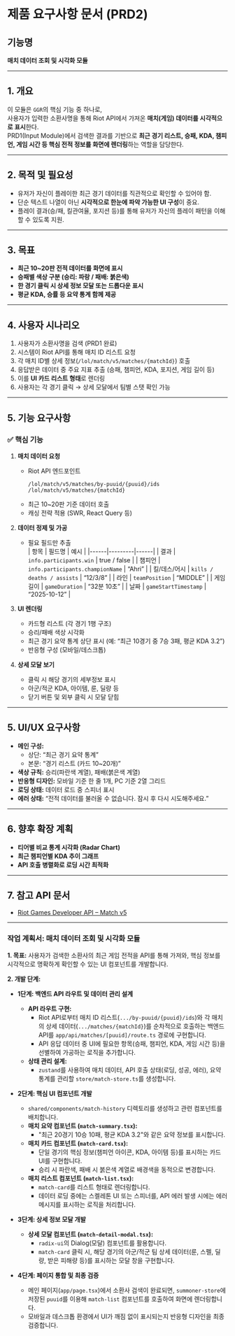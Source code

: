 # 제품 요구사항 문서 (PRD2)

## 기능명

**매치 데이터 조회 및 시각화 모듈**

---

## 1. 개요

이 모듈은 `GGR`의 핵심 기능 중 하나로,  
사용자가 입력한 소환사명을 통해 Riot API에서 가져온 **매치(게임) 데이터를 시각적으로 표시**한다.  
PRD1(Input Module)에서 검색한 결과를 기반으로 **최근 경기 리스트, 승패, KDA, 챔피언, 게임 시간 등 핵심 전적 정보를 화면에 렌더링**하는 역할을 담당한다.

---

## 2. 목적 및 필요성

- 유저가 자신이 플레이한 최근 경기 데이터를 직관적으로 확인할 수 있어야 함.
- 단순 텍스트 나열이 아닌 **시각적으로 한눈에 파악 가능한 UI 구성**이 중요.
- 플레이 결과(승/패, 킬관여율, 포지션 등)를 통해 유저가 자신의 플레이 패턴을 이해할 수 있도록 지원.

---

## 3. 목표

- **최근 10~20판 전적 데이터를 화면에 표시**
- **승패별 색상 구분 (승리: 파랑 / 패배: 붉은색)**
- **한 경기 클릭 시 상세 정보 모달 또는 드롭다운 표시**
- **평균 KDA, 승률 등 요약 통계 함께 제공**

---

## 4. 사용자 시나리오

1. 사용자가 소환사명을 검색 (PRD1 완료)
2. 시스템이 Riot API를 통해 매치 ID 리스트 요청
3. 각 매치 ID별 상세 정보(`/lol/match/v5/matches/{matchId}`) 호출
4. 응답받은 데이터 중 주요 지표 추출 (승패, 챔피언, KDA, 포지션, 게임 길이 등)
5. 이를 **UI 카드 리스트 형태**로 렌더링
6. 사용자는 각 경기 클릭 → 상세 모달에서 팀별 스탯 확인 가능

---

## 5. 기능 요구사항

### ✅ 핵심 기능

1.  **매치 데이터 요청**

    - Riot API 엔드포인트
      ```
      /lol/match/v5/matches/by-puuid/{puuid}/ids
      /lol/match/v5/matches/{matchId}
      ```
    - 최근 10~20판 기준 데이터 호출
    - 캐싱 전략 적용 (SWR, React Query 등)

2.  **데이터 정제 및 가공**

    - 필요 필드만 추출  
      | 항목 | 필드명 | 예시 |
      |------|---------|------|
      | 결과 | `info.participants.win` | true / false |
      | 챔피언 | `info.participants.championName` | “Ahri” |
      | 킬/데스/어시 | `kills / deaths / assists` | “12/3/8” |
      | 라인 | `teamPosition` | “MIDDLE” |
      | 게임 길이 | `gameDuration` | “32분 10초” |
      | 날짜 | `gameStartTimestamp` | “2025-10-12” |

3.  **UI 렌더링**

    - 카드형 리스트 (각 경기 1행 구조)
    - 승리/패배 색상 시각화
    - 최근 경기 요약 통계 상단 표시 (예: “최근 10경기 중 7승 3패, 평균 KDA 3.2”)
    - 반응형 구성 (모바일/데스크톱)

4.  **상세 모달 보기**
    - 클릭 시 해당 경기의 세부정보 표시
    - 아군/적군 KDA, 아이템, 룬, 딜량 등
    - 닫기 버튼 및 외부 클릭 시 모달 닫힘

---

## 5. UI/UX 요구사항

- **메인 구성:**
  - 상단: “최근 경기 요약 통계”
  - 본문: “경기 리스트 (카드 10~20개)”
- **색상 규칙:** 승리(파란색 계열), 패배(붉은색 계열)
- **반응형 디자인:** 모바일 기준 한 줄 1개, PC 기준 2열 그리드
- **로딩 상태:** 데이터 로드 중 스피너 표시
- **에러 상태:** “전적 데이터를 불러올 수 없습니다. 잠시 후 다시 시도해주세요.”

---

## 6. 향후 확장 계획

- **티어별 비교 통계 시각화 (Radar Chart)**
- **최근 챔피언별 KDA 추이 그래프**
- **API 호출 병렬화로 로딩 시간 최적화**

---

## 7. 참고 API 문서

- [Riot Games Developer API – Match v5](https://developer.riotgames.com/apis#match-v5/GET_getMatchIdsByPUUID)

---

### **작업 계획서: 매치 데이터 조회 및 시각화 모듈**

**1. 목표:** 사용자가 검색한 소환사의 최근 게임 전적을 API를 통해 가져와, 핵심 정보를 시각적으로 명확하게 확인할 수 있는 UI 컴포넌트를 개발합니다.

**2. 개발 단계:**

- **1단계: 백엔드 API 라우트 및 데이터 관리 설계**

  - **API 라우트 구현:**
    - Riot API로부터 매치 ID 리스트(`.../by-puuid/{puuid}/ids`)와 각 매치의 상세 데이터(`.../matches/{matchId}`)를 순차적으로 호출하는 백엔드 API를 `app/api/matches/[puuid]/route.ts` 경로에 구현합니다.
    - API 응답 데이터 중 UI에 필요한 항목(승패, 챔피언, KDA, 게임 시간 등)을 선별하여 가공하는 로직을 추가합니다.
  - **상태 관리 설계:**
    - `zustand`를 사용하여 매치 데이터, API 호출 상태(로딩, 성공, 에러), 요약 통계를 관리할 `store/match-store.ts`를 생성합니다.

- **2단계: 핵심 UI 컴포넌트 개발**

  - `shared/components/match-history` 디렉토리를 생성하고 관련 컴포넌트를 배치합니다.
  - **매치 요약 컴포넌트 (`match-summary.tsx`):**
    - "최근 20경기 10승 10패, 평균 KDA 3.2"와 같은 요약 정보를 표시합니다.
  - **매치 카드 컴포넌트 (`match-card.tsx`):**
    - 단일 경기의 핵심 정보(챔피언 아이콘, KDA, 아이템 등)를 표시하는 카드 UI를 구현합니다.
    - 승리 시 파란색, 패배 시 붉은색 계열로 배경색을 동적으로 변경합니다.
  - **매치 리스트 컴포넌트 (`match-list.tsx`):**
    - `match-card`를 리스트 형태로 렌더링합니다.
    - 데이터 로딩 중에는 스켈레톤 UI 또는 스피너를, API 에러 발생 시에는 에러 메시지를 표시하는 로직을 처리합니다.

- **3단계: 상세 정보 모달 개발**

  - **상세 모달 컴포넌트 (`match-detail-modal.tsx`):**
    - `radix-ui`의 Dialog(모달) 컴포넌트를 활용합니다.
    - `match-card` 클릭 시, 해당 경기의 아군/적군 팀 상세 데이터(룬, 스펠, 딜량, 받은 피해량 등)를 표시하는 모달 창을 구현합니다.

- **4단계: 페이지 통합 및 최종 검증**
  - 메인 페이지(`app/page.tsx`)에서 소환사 검색이 완료되면, `summoner-store`에 저장된 `puuid`를 이용해 `match-list` 컴포넌트를 호출하여 화면에 렌더링합니다.
  - 모바일과 데스크톱 환경에서 UI가 깨짐 없이 표시되는지 반응형 디자인을 최종 검증합니다.
